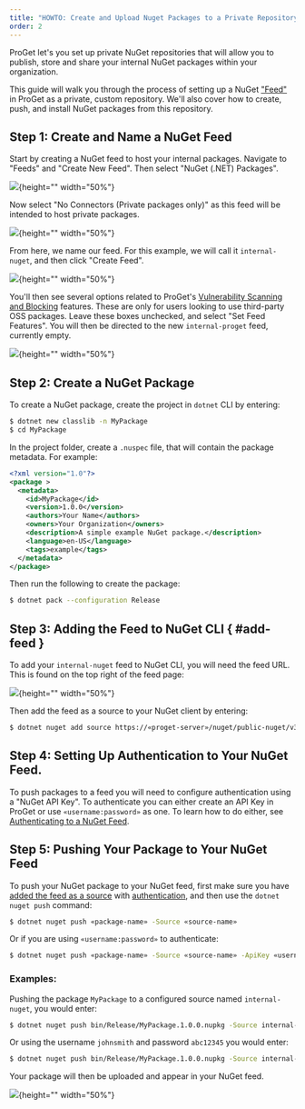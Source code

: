 ```yaml
---
title: "HOWTO: Create and Upload Nuget Packages to a Private Repository in ProGet"
order: 2
---
```


ProGet let's you set up private NuGet repositories that will allow you to publish, store and share your internal NuGet packages within your organization.

This guide will walk you through the process of setting up a NuGet ["Feed"](/docs/proget/feeds/feed-overview) in ProGet as a private, custom repository. We'll also cover how to create, push, and install NuGet packages from this repository.

## Step 1: Create and Name a NuGet Feed

Start by creating a NuGet feed to host your internal packages. Navigate to "Feeds" and "Create New Feed". Then select "NuGet (.NET) Packages".

![](/resources/docs/proget-newfeed-nugetselect.png){height="" width="50%"}

Now select "No Connectors (Private packages only)" as this feed will be intended to host private packages.

![](/resources/docs/proget-nuget-noconnectors.png){height="" width="50%"}

From here, we name our feed. For this example, we will call it `internal-nuget`, and then click "Create Feed".

![](/resources/docs/proget-nuget-internal-name.png){height="" width="50%"}

You'll then see several options related to ProGet's [Vulnerability Scanning and Blocking](/docs/proget/sca/vulnerabilities) features. These are only for users looking to use third-party OSS packages. Leave these boxes unchecked, and select "Set Feed Features". You will then be directed to the new `internal-proget` feed, currently empty.

![](/resources/docs/proget-nuget-internal-empty.png){height="" width="50%"}

## Step 2: Create a NuGet Package

To create a NuGet package, create the project in `dotnet` CLI by entering:

```bash
$ dotnet new classlib -n MyPackage 
$ cd MyPackage 
```

In the project folder, create a `.nuspec` file, that will contain the package metadata. For example:

```xml
<?xml version="1.0"?> 
<package > 
  <metadata> 
    <id>MyPackage</id> 
    <version>1.0.0</version> 
    <authors>Your Name</authors> 
    <owners>Your Organization</owners> 
    <description>A simple example NuGet package.</description> 
    <language>en-US</language> 
    <tags>example</tags> 
  </metadata> 
</package> 
```

Then run the following to create the package: 

```bash
$ dotnet pack --configuration Release 
```

## Step 3: Adding the Feed to NuGet CLI { #add-feed }

To add your `internal-nuget` feed to NuGet CLI, you will need the feed URL. This is found on the top right of the feed page:

![](/resources/docs/proget-nuget-internal-url.png){height="" width="50%"}

Then add the feed as a source to your NuGet client by entering:

```bash
$ dotnet nuget add source https://«proget-server»/nuget/public-nuget/v3/index.json --name internal-nuget
```

## Step 4: Setting Up Authentication to Your NuGet Feed.

To push packages to a feed you will need to configure authentication using a "NuGet API Key". To authenticate you can either create an API Key in ProGet or use `«username:password»` as one. To learn how to do either, see [Authenticating to a NuGet Feed](/docs/proget/feeds/nuget#authenticating-to-nuget-feeds).

## Step 5: Pushing Your Package to Your NuGet Feed

To push your NuGet package to your NuGet feed, first make sure you have [added the feed as a source](#add-feed) with [authentication](/docs/proget/feeds/nuget#authenticating-to-nuget-feeds), and then use the `dotnet nuget push` command:

```bash
$ dotnet nuget push «package-name» -Source «source-name»
```

Or if you are using `«username:password»` to authenticate:

```bash
$ dotnet nuget push «package-name» -Source «source-name» -ApiKey «username:password»
```

### Examples:

Pushing the package `MyPackage` to a configured source named `internal-nuget`, you would enter:

```bash
$ dotnet nuget push bin/Release/MyPackage.1.0.0.nupkg -Source internal-nuget
```

Or using the username `johnsmith` and password `abc12345` you would enter:

```bash
$ dotnet nuget push bin/Release/MyPackage.1.0.0.nupkg -Source internal-nuget -ApiKey johnsmith:abc12345
```

Your package will then be uploaded and appear in your NuGet feed.

![](/resources/docs/proget-nuget-internal-uploaded.png){height="" width="50%"}